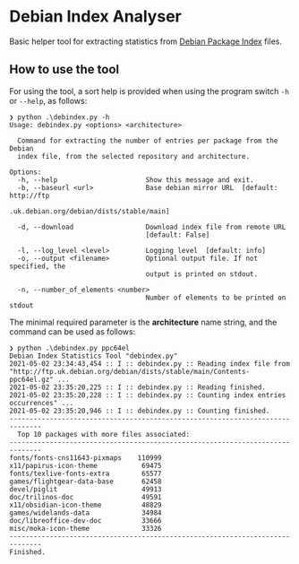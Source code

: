 # Debian Index Analyser

Basic helper tool for extracting statistics from [Debian Package Index](https://wiki.debian.org/DebianRepository/Format?action=show&redirect=RepositoryFormat#A.22Contents.22_indices) files. 

## How to use the tool

For using the tool, a sort help is provided when using the program switch ```-h``` or ```--help```, as follows:

```
❯ python .\debindex.py -h
Usage: debindex.py <options> <architecture>

  Command for extracting the number of entries per package from the Debian
  index file, from the selected repository and architecture.

Options:
  -h, --help                      Show this message and exit.
  -b, --baseurl <url>             Base debian mirror URL  [default: http://ftp
                                  .uk.debian.org/debian/dists/stable/main]

  -d, --download                  Download index file from remote URL
                                  [default: False]

  -l, --log_level <level>         Logging level  [default: info]
  -o, --output <filename>         Optional output file. If not specified, the
                                  output is printed on stdout.

  -n, --number_of_elements <number>
                                  Number of elements to be printed on stdout
```

The minimal required parameter is the **architecture** name string, and the command can be used as follows:

```
❯ python .\debindex.py ppc64el
Debian Index Statistics Tool "debindex.py"
2021-05-02 23:34:43,454 :: I :: debindex.py :: Reading index file from "http://ftp.uk.debian.org/debian/dists/stable/main/Contents-ppc64el.gz" ...
2021-05-02 23:35:20,225 :: I :: debindex.py :: Reading finished.
2021-05-02 23:35:20,228 :: I :: debindex.py :: Counting index entries occurrences" ...
2021-05-02 23:35:20,946 :: I :: debindex.py :: Counting finished.
------------------------------------------------------------------------------
  Top 10 packages with more files associated:
------------------------------------------------------------------------------
fonts/fonts-cns11643-pixmaps    110999
x11/papirus-icon-theme           69475
fonts/texlive-fonts-extra        65577
games/flightgear-data-base       62458
devel/piglit                     49913
doc/trilinos-doc                 49591
x11/obsidian-icon-theme          48829
games/widelands-data             34984
doc/libreoffice-dev-doc          33666
misc/moka-icon-theme             33326
------------------------------------------------------------------------------
Finished.

```
